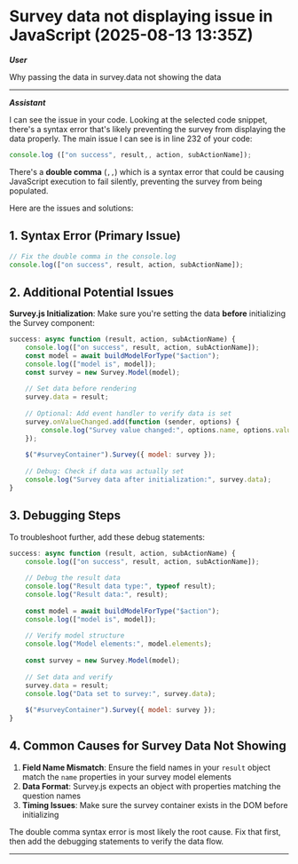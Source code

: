 <!-- Generated by SpecStory -->

# Survey data not displaying issue in JavaScript (2025-08-13 13:35Z)

_**User**_

Why passing the data in survey.data not showing the data

---

_**Assistant**_

I can see the issue in your code. Looking at the selected code snippet, there's a syntax error that's likely preventing the survey from displaying the data properly. The main issue I can see is in line 232 of your code:

```javascript
console.log (["on success", result,, action, subActionName]);
```

There's a **double comma** (`,,`) which is a syntax error that could be causing JavaScript execution to fail silently, preventing the survey from being populated.

Here are the issues and solutions:

## 1. Syntax Error (Primary Issue)
````javascript
// Fix the double comma in the console.log
console.log(["on success", result, action, subActionName]);
````

## 2. Additional Potential Issues

**Survey.js Initialization**: Make sure you're setting the data **before** initializing the Survey component:

````javascript
success: async function (result, action, subActionName) {
    console.log(["on success", result, action, subActionName]);
    const model = await buildModelForType("$action");
    console.log(["model is", model]);
    const survey = new Survey.Model(model);
    
    // Set data before rendering
    survey.data = result;
    
    // Optional: Add event handler to verify data is set
    survey.onValueChanged.add(function (sender, options) {
        console.log("Survey value changed:", options.name, options.value);
    });
    
    $("#surveyContainer").Survey({ model: survey });
    
    // Debug: Check if data was actually set
    console.log("Survey data after initialization:", survey.data);
}
````

## 3. Debugging Steps

To troubleshoot further, add these debug statements:

````javascript
success: async function (result, action, subActionName) {
    console.log(["on success", result, action, subActionName]);
    
    // Debug the result data
    console.log("Result data type:", typeof result);
    console.log("Result data:", result);
    
    const model = await buildModelForType("$action");
    console.log(["model is", model]);
    
    // Verify model structure
    console.log("Model elements:", model.elements);
    
    const survey = new Survey.Model(model);
    
    // Set data and verify
    survey.data = result;
    console.log("Data set to survey:", survey.data);
    
    $("#surveyContainer").Survey({ model: survey });
}
````

## 4. Common Causes for Survey Data Not Showing

1. **Field Name Mismatch**: Ensure the field names in your `result` object match the `name` properties in your survey model elements
2. **Data Format**: Survey.js expects an object with properties matching the question names
3. **Timing Issues**: Make sure the survey container exists in the DOM before initializing

The double comma syntax error is most likely the root cause. Fix that first, then add the debugging statements to verify the data flow.

---

